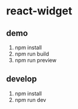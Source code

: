 # react-widget

## demo

1. npm install
2. npm run build
3. npm run preview

## develop

1. npm install
2. npm run dev